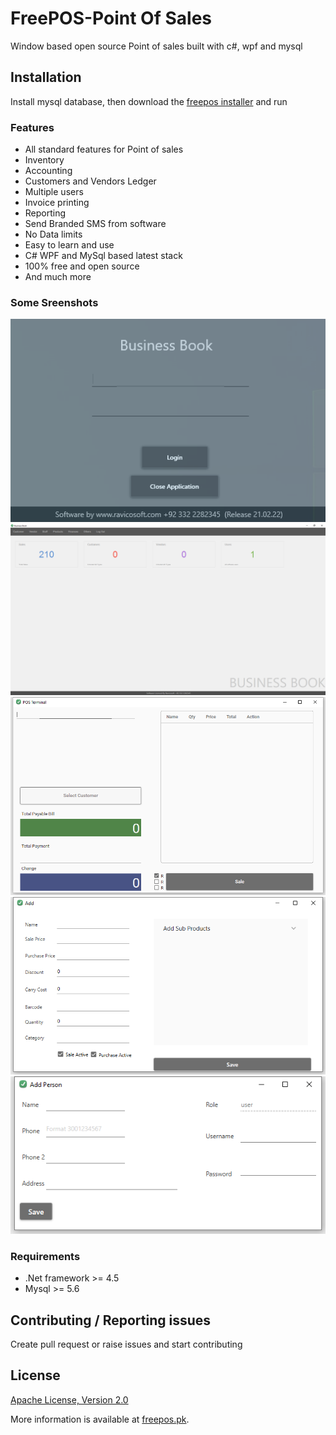 # FreePOS-Point Of Sales
Window based open source Point of sales built with c#, wpf and mysql 



## Installation

Install mysql database, then download the [freepos installer](https://github.com/ravicosoftltd/FreePOS/releases) and run

### Features

* All standard features for Point of sales
* Inventory
* Accounting
* Customers and Vendors Ledger
* Multiple users
* Invoice printing
* Reporting
* Send Branded SMS from software
* No Data limits
* Easy to learn and use
* C# WPF and MySql based latest stack
* 100% free and open source
* And much more

### Some Sreenshots

![login](screenshots/1.png)
![dashboard](screenshots/2.png)
![sales](screenshots/3.png)
![product](screenshots/4.png)
![user](screenshots/5.png)

### Requirements
* .Net framework >= 4.5
* Mysql >= 5.6

## Contributing / Reporting issues

Create pull request or raise issues and start contributing

## License

[Apache License, Version 2.0](http://www.apache.org/licenses/LICENSE-2.0.html)

More information is available at [freepos.pk](https://freepos.pk).
